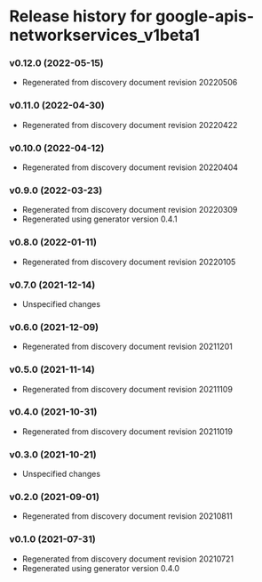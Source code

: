 # Release history for google-apis-networkservices_v1beta1

### v0.12.0 (2022-05-15)

* Regenerated from discovery document revision 20220506

### v0.11.0 (2022-04-30)

* Regenerated from discovery document revision 20220422

### v0.10.0 (2022-04-12)

* Regenerated from discovery document revision 20220404

### v0.9.0 (2022-03-23)

* Regenerated from discovery document revision 20220309
* Regenerated using generator version 0.4.1

### v0.8.0 (2022-01-11)

* Regenerated from discovery document revision 20220105

### v0.7.0 (2021-12-14)

* Unspecified changes

### v0.6.0 (2021-12-09)

* Regenerated from discovery document revision 20211201

### v0.5.0 (2021-11-14)

* Regenerated from discovery document revision 20211109

### v0.4.0 (2021-10-31)

* Regenerated from discovery document revision 20211019

### v0.3.0 (2021-10-21)

* Unspecified changes

### v0.2.0 (2021-09-01)

* Regenerated from discovery document revision 20210811

### v0.1.0 (2021-07-31)

* Regenerated from discovery document revision 20210721
* Regenerated using generator version 0.4.0

